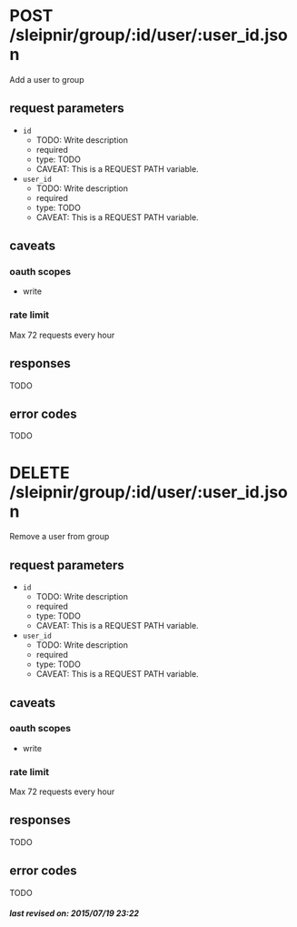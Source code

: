 # POST /sleipnir/group/:id/user/:user_id.json

Add a user to group

## request parameters

- `id`
  - TODO: Write description
  - required
  - type: TODO
  - CAVEAT: This is a REQUEST PATH variable.
- `user_id`
  - TODO: Write description
  - required
  - type: TODO
  - CAVEAT: This is a REQUEST PATH variable.

## caveats

### oauth scopes

- write

### rate limit

Max 72 requests every hour

## responses

TODO

## error codes

TODO

# DELETE /sleipnir/group/:id/user/:user_id.json

Remove a user from group

## request parameters

- `id`
  - TODO: Write description
  - required
  - type: TODO
  - CAVEAT: This is a REQUEST PATH variable.
- `user_id`
  - TODO: Write description
  - required
  - type: TODO
  - CAVEAT: This is a REQUEST PATH variable.

## caveats

### oauth scopes

- write

### rate limit

Max 72 requests every hour

## responses

TODO

## error codes

TODO

##### last revised on: 2015/07/19 23:22
